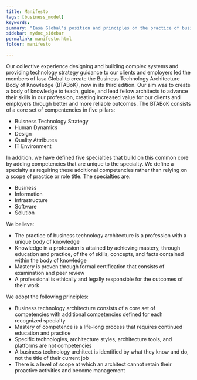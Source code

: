 ```yaml
---
title: Manifesto
tags: [business_model]
keywords:
summary: "Iasa Global's position and principles on the practice of business technolgy architecture."
sidebar: mydoc_sidebar
permalink: manifesto.html
folder: manifesto

---
```


Our collective experience designing and building complex systems and providing technology strategy guidance to our clients and employers led the members of Iasa Global to create the Business Technology Architecture Body of Knowledge (BTABoK), now in its third edition. Our aim was to create a body of knowledge to teach, guide, and lead fellow architects to advance their skills in our profession, creating increased value for our clients and employers through better and more reliable outcomes. The BTABoK consists of a core set of compentencies in five pillars:

- Buisness Technology Strategy
- Human Dynamics
- Design
- Quality Attributes
- IT Environment

In addition, we have defined five specialties that build on this common core by adding competencies that are unique to the specialty. We define a specialty as requiring these additional competencies rather than relying on a scope of practice or role title. The specialties are:

- Business
- Information
- Infrastructure
- Software
- Solution

We believe:

- The practice of business technology architecture is a profession with a unique  body of knowledge
- Knowledge in a profession is attained by achieving mastery, through education and practice, of the of skills, concepts, and facts contained within the body of knowledge
- Mastery is proven through formal certification that consists of examination and peer review
- A professional is ethically and legally responsible for the outcomes of their work

We adopt the following principles:

- Business technology architecture consists of a core set of competencies with additional competencies defined for each recognized specialty
- Mastery of competence is a life-long process that requires continued education and practice
- Specific technologies, architecture styles, architecture tools, and platforms are not competencies
- A business technology architect is identified by what they know and do, not the title of their current job
- There is a level of scope at which an architect cannot retain their proactive activities and become management
